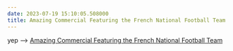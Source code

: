 ```yaml
---
date: 2023-07-19 15:10:05.508000
title: Amazing Commercial Featuring the French National Football Team
---
```


yep --> [Amazing Commercial Featuring the French National Football Team](https://kottke.org/23/07/amazing-commercial-featuring-the-french-national-football-team)